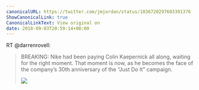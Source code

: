 ```yaml
---
canonicalURL: https://twitter.com/jmjordan/status/1036720297603301376
ShowCanonicalLink: true
CanonicalLinkText: View original on
date: 2018-09-03T20:59:14+00:00
---
```

RT @darrenrovell:
> BREAKING: Nike had been paying Colin Kaepernick all along, waiting for the right moment. That moment is now, as he becomes the face of the company’s 30th anniversary of the “Just Do It” campaign. 
> 
> ![](/images/1036697374452867072-DmMWwnRVsAAOTRs.jpg)